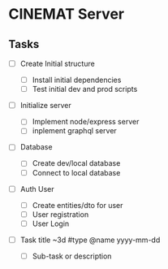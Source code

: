 # CINEMAT Server

## Tasks

- [ ] Create Initial structure

  - [ ] Install initial dependencies
  - [ ] Test initial dev and prod scripts

- [ ] Initialize server

  - [ ] Implement node/express server
  - [ ] inplement graphql server

- [ ] Database

  - [ ] Create dev/local database
  - [ ] Connect to local database

- [ ] Auth User

  - [ ] Create entities/dto for user
  - [ ] User registration
  - [ ] User Login

- [ ] Task title ~3d #type @name yyyy-mm-dd
  - [ ] Sub-task or description
